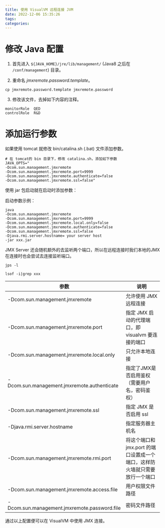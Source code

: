 ```yaml
---
title: 使用 VisualVM 远程连接 JVM
date: 2022-12-06 15:35:26
tags:
categories:
---
```


# 修改 Java 配置

1. 首先进入 `${JAVA_HOME}/jre/lib/management/` (Java8 之后在 `/conf/management`) 目录。

2. 重命名 *jmxremote.password.template*。

```shell
cp jmxremote.password.template jmxremote.password
```

3. 修改该文件，去掉如下内容的注释。

```shell
monitorRole  QED
controlRole  R&D
```

# 添加运行参数

如果使用 tomcat 就修改 bin/catalina.sh (.bat) 文件添加参数。

``` shell
# 在 tomcat的 bin 目录下，修改 catalina.sh，添加如下参数
JAVA_OPTS="
-Dcom.sun.management.jmxremote 
-Dcom.sun.management.jmxremote.port=9999
-Dcom.sun.management.jmxremote.authenticate=false
-Dcom.sun.management.jmxremote.ssl=false"
```

使用 jar 包启动就在启动时添加参数：

启动参数示例：

```shell
java 
-Dcom.sun.management.jmxremote 
-Dcom.sun.management.jmxremote.port=9999 
-Dcom.sun.management.jmxremote.local.only=false 
-Dcom.sun.management.jmxremote.authenticate=false  
-Dcom.sun.management.jmxremote.ssl=false 
-Djava.rmi.server.hostname= your server host 
-jar xxx.jar
```

 JMX Server 还会随机额外的去监听两个端口，所以在远程连接时我们本地的JMX在连接时也会尝试去连接监听端口。

 ```shell
 jps -l

 lsof -i|grep xxx
 ```

|                     参数                     |                                 说明                                  |
| -------------------------------------------- | --------------------------------------------------------------------- |
| -Dcom.sun.management.jmxremote               | 允许使用 JMX 远程连接                                                  |
| -Dcom.sun.management.jmxremote.port          | 指定 JMX 启动的代理端口，即 visualvm 要连接的端口                        |
| -Dcom.sun.management.jmxremote.local.only    | 只允许本地连接                                                         |
| -Dcom.sun.management.jmxremote.authenticate  | 指定了JMX是否启用鉴权（需要用户名，密码鉴权）                            |
| -Dcom.sun.management.jmxremote.ssl           | 指定 JMX 是否启用 ssl                                                  |
| -Djava.rmi.server.hostname                   | 指定服务器主机名                                                       |
| -Dcom.sun.management.jmxremote.rmi.port      | 将这个端口和 jmx.port 的端口设置成一个端口，这样防火墙就只需要放行一个端口 |
| -Dcom.sun.management.jmxremote.access.file   | 用户权限文件路径                                                       |
| -Dcom.sun.management.jmxremote.password.file | 密码文件路径                                                           |

通过以上配置便可以在 VisualVM 中使用 JMX 连接。

